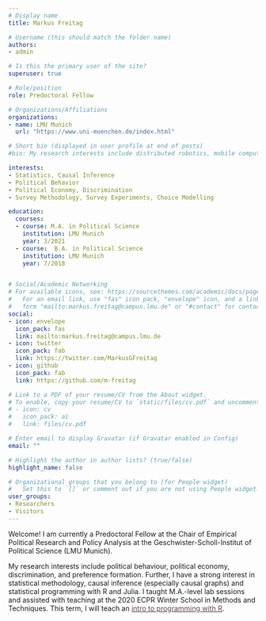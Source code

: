 ```yaml
---
# Display name
title: Markus Freitag

# Username (this should match the folder name)
authors:
- admin

# Is this the primary user of the site?
superuser: true

# Role/position
role: Predoctoral Fellow

# Organizations/Affiliations
organizations:
- name: LMU Munich
  url: "https://www.uni-muenchen.de/index.html"

# Short bio (displayed in user profile at end of posts)
#bio: My research interests include distributed robotics, mobile computing and programmable # #matter.

interests:
- Statistics, Causal Inference
- Political Behavior
- Political Economy, Discrimination
- Survey Methodology, Survey Experiments, Choice Modelling

education:
  courses:
  - course: M.A. in Political Science
    institution: LMU Munich
    year: 3/2021
  - course:  B.A. in Political Science
    institution: LMU Munich
    year: 7/2018


# Social/Academic Networking
# For available icons, see: https://sourcethemes.com/academic/docs/page-builder/#icons
#   For an email link, use "fas" icon pack, "envelope" icon, and a link in the
#   form "mailto:markus.freitag@campus.lmu.de" or "#contact" for contact widget.
social:
- icon: envelope
  icon_pack: fas
  link: mailto:markus.freitag@campus.lmu.de
- icon: twitter
  icon_pack: fab
  link: https://twitter.com/MarkusGFreitag
- icon: github
  icon_pack: fab
  link: https://github.com/m-freitag

# Link to a PDF of your resume/CV from the About widget.
# To enable, copy your resume/CV to `static/files/cv.pdf` and uncomment the lines below.
# - icon: cv
#   icon_pack: ai
#   link: files/cv.pdf

# Enter email to display Gravatar (if Gravatar enabled in Config)
email: ""

# Highlight the author in author lists? (true/false)
highlight_name: false

# Organizational groups that you belong to (for People widget)
#   Set this to `[]` or comment out if you are not using People widget.
user_groups:
- Researchers
- Visitors
---
```


Welcome! I am currently a Predoctoral Fellow at the Chair of Empirical Political Research and Policy Analysis at the Geschwister-Scholl-Institut of Political Science (LMU Munich). 

My research interests include political behaviour, political economy, discrimination, and preference formation. Further, I have a strong interest in statistical methodology, causal inference (especially causal graphs) and statistical programming with R and Julia. I taught M.A.-level lab sessions and assisted with teaching at the 2020 ECPR Winter School in Methods and Techniques. This term, I will teach an [<span style="color:#644155">intro to programming with R</span>](https://m-freitag.github.io/intro-r-polsci/).  
